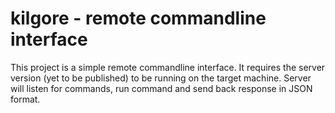 # kilgore - remote commandline interface
This project is a simple remote commandline interface.
It requires the server version (yet to be published) to be running on the target machine.
Server will listen for commands, run command and send back response in JSON format.
